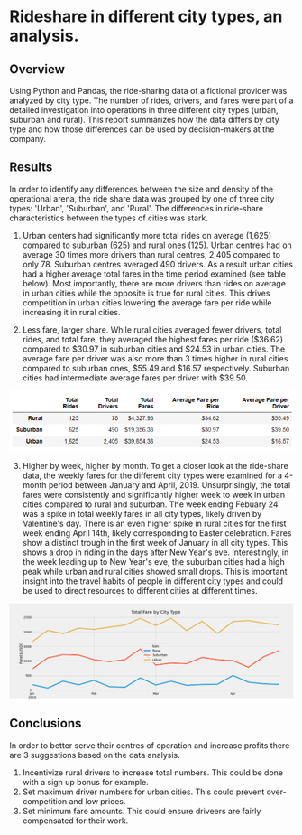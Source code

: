 # Rideshare in different city types, an analysis.

## Overview
Using Python and Pandas, the ride-sharing data of a fictional provider was analyzed by city type. The number of rides, drivers, and fares were part of a detailed investigation into operations in three different city types (urban, suburban and rural).  This report summarizes how the data differs by city type and how those differences can be used by decision-makers at the company.

## Results
In order to identify any differences between the size and density of the operational arena, the ride share data was grouped by one of three city types: 'Urban', 'Suburban', and 'Rural'. The differences in ride-share characteristics between the types of cities was stark.

1. Urban centers had significantly more total rides on average (1,625) compared to suburban (625) and rural ones (125). Urban centres had on average 30 times more drivers than rural centres, 2,405 compared to only 78. Suburban centres averaged 490 drivers. As a result urban cities had a higher average total fares in the time period examined (see table below). Most importantly, there are more drivers than rides on average in urban cities while the opposite is true for rural cities. This drives competition in urban cities lowering the average fare per ride while increasing it in rural cities. 

2. Less fare, larger share. While rural cities averaged fewer drivers, total rides, and total fare, they averaged the highest fares per ride ($36.62) compared to $30.97 in suburban cities and $24.53 in urban cities. The average fare per driver was also more than 3 times higher in rural cities compared to suburban ones, $55.49 and $16.57 respectively. Suburban cities had intermediate average fares per driver with $39.50. 

![summary_table.png](https://github.com/andrej-arsovski/PyBer_analysis/blob/main/analysis/summary_table.png)

3. Higher by week, higher by month. To get a closer look at the ride-share data, the weekly fares for the different city types were examined for a 4-month period between January and April, 2019. Unsurprisingly, the total fares were consistently and significantly higher week to week in urban cities compared to rural and suburban. The week ending Febuary 24 was a spike in total weekly fares in all city types, likely driven by Valentine's day. There is an even higher spike in rural cities for the first week ending April 14th, likely corresponding to Easter celebration. Fares show a distinct trough in the first week of January in all city types. This shows a drop in riding in the days after New Year's eve. Interestingly, in the week leading up to New Year's eve, the suburban cities had a high peak while urban and rural cities showed small drops. This is important insight into the travel habits of people in different city types and could be used to direct resources to different cities at different times.

![Pyber_fare_summary.png](https://github.com/andrej-arsovski/PyBer_analysis/blob/main/analysis/Pyber_fare_summary.png)

## Conclusions

In order to better serve their centres of operation and increase profits there are 3 suggestions based on the data analysis.
1. Incentivize rural drivers to increase total numbers. This could be done with a sign up bonus for example.
2. Set maximum driver numbers for urban cities. This could prevent over-competition and low prices.
3. Set minimum fare amounts. This could ensure driveers are fairly compensated for their work.
